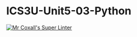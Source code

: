 # ICS3U-Unit5-03-Python

[![Mr Coxall's Super Linter](https://github.com/Troy-Appleby/ICS3UR-Unit1-02-cpp/workflows/Mr%20Coxall's%20Super%20Linter/badge.svg)](https://github.com/Troy-Appleby/ICS3UR-Unit1-02-cpp/actions/)
